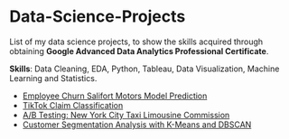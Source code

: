 # Data-Science-Projects
List of my data science projects, to show the skills acquired through obtaining **Google Advanced Data Analytics Professional Certificate**.

**Skills**: Data Cleaning, EDA, Python, Tableau, Data Visualization, Machine Learning and Statistics.

- [Employee Churn Salifort Motors Model Prediction](https://github.com/DanieleVitella/Employee-Churn-Salifort-Motors-Model-Prediction?tab=readme-ov-file#employee-churn-salifort-motors-model-prediction)
- [TikTok Claim Classification](https://github.com/DanieleVitella/TikTok-Claims-Classification)
- [A/B Testing: New York City Taxi Limousine Commission](https://github.com/DanieleVitella/A-B-Testing-New-York-City-Taxi-Limousine-Commission)
- [Customer Segmentation Analysis with K-Means and DBSCAN]([https://github.com/DanieleVitella/Customer-Segmentation-Analysis-with-K-Means-and-DBSCAN/new/main](https://github.com/DanieleVitella/Customer-Segmentation-Analysis-with-K-Means-and-DBSCAN))
